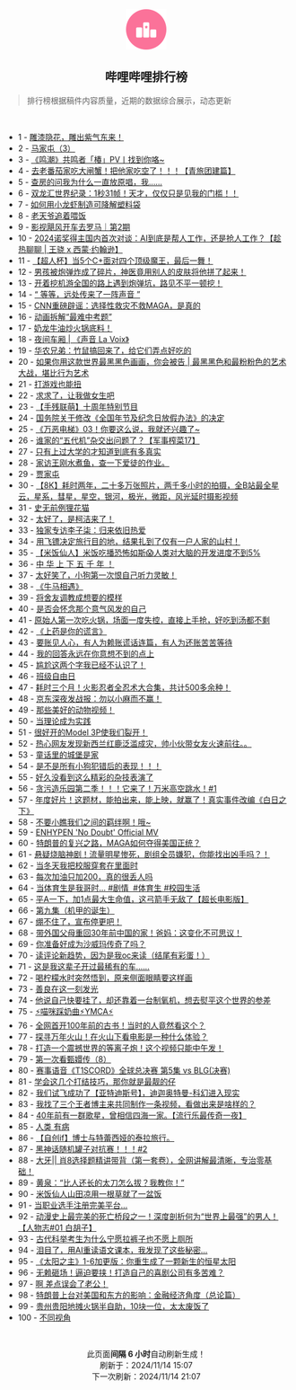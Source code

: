 <div align="center">
    <img src="./assets/icon_rank.png" alt="logo" />
    <h2>哔哩哔哩排行榜</h>
</div>

> 排行榜根据稿件内容质量，近期的数据综合展示，动态更新

<br />

<ul><li><span>1 - <a href=https://www.bilibili.com/BV1TsmtY7Egu target=_blank>雕漆隐花，雕出紫气东来！</a></span></li><li><span>2 - <a href=https://www.bilibili.com/BV13FmhYwEEQ target=_blank>马家屯（3）</a></span></li><li><span>3 - <a href=https://www.bilibili.com/BV1bomxY2Evu target=_blank>《鸣潮》共鸣者「椿」PV丨找到你咯~</a></span></li><li><span>4 - <a href=https://www.bilibili.com/BV12xm8YWETV target=_blank>去老番茄家吃大闸蟹！把他家吃空了！！！【青旅团建篇】</a></span></li><li><span>5 - <a href=https://www.bilibili.com/BV1EkmzYeE7e target=_blank>查房的问我为什么一直放原唱，我……</a></span></li><li><span>6 - <a href=https://www.bilibili.com/BV1vNmUYDE5W target=_blank>双龙汇世界纪录：1秒31帧！天才，仅仅只是见我的门槛！！</a></span></li><li><span>7 - <a href=https://www.bilibili.com/BV1ZrmtYvE87 target=_blank>如何用小龙虾制造可降解塑料袋</a></span></li><li><span>8 - <a href=https://www.bilibili.com/BV1AFmeYZEBw target=_blank>老天爷追着喂饭</a></span></li><li><span>9 - <a href=https://www.bilibili.com/BV1iQm8YqEV3 target=_blank>影视飓风开车去罗马｜第2期</a></span></li><li><span>10 - <a href=https://www.bilibili.com/BV1KWmUYBEF4 target=_blank>2024诺奖得主国内首次对谈：AI到底是帮人工作，还是抢人工作？【趁热聊聊&nbsp;|&nbsp;王骁&nbsp;x&nbsp;西蒙·约翰逊】</a></span></li><li><span>11 - <a href=https://www.bilibili.com/BV19WmBYoEy4 target=_blank>【超人杯】当5个C+面对四个顶级魔王，最后一舞！</a></span></li><li><span>12 - <a href=https://www.bilibili.com/BV1JnmhY2EDp target=_blank>男孩被炮弹炸成了碎片，神医竟用别人的皮肤将他拼了起来！</a></span></li><li><span>13 - <a href=https://www.bilibili.com/BV1DTDyYCEwW target=_blank>开着挖机游全国的路上遇到炮弹坑，路见不平一顿挖！</a></span></li><li><span>14 - <a href=https://www.bilibili.com/BV1K4DzYxE88 target=_blank>“&nbsp;等等，远处传来了一阵声音&nbsp;”</a></span></li><li><span>15 - <a href=https://www.bilibili.com/BV1WxmUYTEFB target=_blank>CNN重磅辟谣：选择性救灾不救MAGA，是真的</a></span></li><li><span>16 - <a href=https://www.bilibili.com/BV1S3mWYzEuX target=_blank>动画拆解“最难中考题”</a></span></li><li><span>17 - <a href=https://www.bilibili.com/BV1mSmyYPEQx target=_blank>奶龙牛油炒火锅底料！</a></span></li><li><span>18 - <a href=https://www.bilibili.com/BV1NsmtY7Ecq target=_blank>夜间车厢&nbsp;|&nbsp;《声音&nbsp;La&nbsp;Voix》</a></span></li><li><span>19 - <a href=https://www.bilibili.com/BV1bWmaYeERX target=_blank>华农兄弟：竹鼠搞回来了，给它们弄点好吃的</a></span></li><li><span>20 - <a href=https://www.bilibili.com/BV1bfmUYyEtL target=_blank>如果你用这款世界最黑黑色画画，你会被告&nbsp;|&nbsp;最黑黑色和最粉粉色的艺术大战，堪比行为艺术</a></span></li><li><span>21 - <a href=https://www.bilibili.com/BV1EWm6YiEn5 target=_blank>打游戏也能扭</a></span></li><li><span>22 - <a href=https://www.bilibili.com/BV1EQm1YQEpA target=_blank>求求了，让我做女生吧</a></span></li><li><span>23 - <a href=https://www.bilibili.com/BV1rxDyYhEhH target=_blank>【手残联萌】十周年特别节目</a></span></li><li><span>24 - <a href=https://www.bilibili.com/BV1y8m8YDEfn target=_blank>国务院关于修改《全国年节及纪念日放假办法》的决定</a></span></li><li><span>25 - <a href=https://www.bilibili.com/BV1ybm8YHE2K target=_blank>《万恶电梯》03！你要这么说，我就还兴趣了~</a></span></li><li><span>26 - <a href=https://www.bilibili.com/BV1EUm1Y9Esh target=_blank>谁家的“五代机”杂交出问题了？【军事榨菜17】</a></span></li><li><span>27 - <a href=https://www.bilibili.com/BV1GAm2Y5EFD target=_blank>只有上过大学的才知道到底有多真实</a></span></li><li><span>28 - <a href=https://www.bilibili.com/BV1q1m8Y6EtN target=_blank>家访王刚水煮鱼，查一下爱徒的作业。</a></span></li><li><span>29 - <a href=https://www.bilibili.com/BV1ZwmtYwE4C target=_blank>贾家屯</a></span></li><li><span>30 - <a href=https://www.bilibili.com/BV1R4m6YYEjn target=_blank>【8K】耗时两年，二十多万张照片，两千多小时的拍摄，全B站最全星云，星系，彗星，星空，银河，极光，微距，风光延时摄影视频</a></span></li><li><span>31 - <a href=https://www.bilibili.com/BV1Jpm6YTEPM target=_blank>史无前例狸花猫</a></span></li><li><span>32 - <a href=https://www.bilibili.com/BV1h9mtY4EFu target=_blank>太好了，是柯洁来了！</a></span></li><li><span>33 - <a href=https://www.bilibili.com/BV1DnUKYYEkj target=_blank>独家专访李子柒：归来依旧热爱</a></span></li><li><span>34 - <a href=https://www.bilibili.com/BV1mZmUY5EeX target=_blank>用飞镖决定旅行目的地，结果扎到了仅有一户人家的山村！</a></span></li><li><span>35 - <a href=https://www.bilibili.com/BV15kmqYdEse target=_blank>【米饭仙人】米饭吃播恐怖如斯😱人类对大脑的开发进度不到5%</a></span></li><li><span>36 - <a href=https://www.bilibili.com/BV1RimkYNEMa target=_blank>中&nbsp;华&nbsp;上&nbsp;下&nbsp;五&nbsp;千&nbsp;年&nbsp;！</a></span></li><li><span>37 - <a href=https://www.bilibili.com/BV1nvmUYcEtW target=_blank>太好笑了，小狗第一次恨自己听力灵敏！</a></span></li><li><span>38 - <a href=https://www.bilibili.com/BV17xm6YNEvL target=_blank>《牛马相遇》</a></span></li><li><span>39 - <a href=https://www.bilibili.com/BV1qgm1YSE8q target=_blank>将舍友调教成想要的模样</a></span></li><li><span>40 - <a href=https://www.bilibili.com/BV1GsmiYJEq4 target=_blank>是否会怀念那个意气风发的自己</a></span></li><li><span>41 - <a href=https://www.bilibili.com/BV1tYDaYMELf target=_blank>原始人第一次吃火锅，场面一度失控，直接上手抢，好吃到汤都不剩</a></span></li><li><span>42 - <a href=https://www.bilibili.com/BV1QJUKYPE2x target=_blank>《上药是你的谎言》</a></span></li><li><span>43 - <a href=https://www.bilibili.com/BV1VjmaYuEt5 target=_blank>要账见人心，有人为赖账谎话连篇，有人为还账苦苦等待</a></span></li><li><span>44 - <a href=https://www.bilibili.com/BV1tBmBYEEEN target=_blank>我的回答永远在你意想不到的点上</a></span></li><li><span>45 - <a href=https://www.bilibili.com/BV1jpmbYqETS target=_blank>尴尬这两个字我已经不认识了！</a></span></li><li><span>46 - <a href=https://www.bilibili.com/BV1JWUNYkEEs target=_blank>班级自由日</a></span></li><li><span>47 - <a href=https://www.bilibili.com/BV1o4m6YYEt3 target=_blank>耗时三个月！火影忍者全忍术大合集，共计500多余种！</a></span></li><li><span>48 - <a href=https://www.bilibili.com/BV1ksUTYSEuv target=_blank>京东深夜发战报：勿以小麻而不赢！</a></span></li><li><span>49 - <a href=https://www.bilibili.com/BV1CmmmYAEQx target=_blank>那些美好的动物视频！</a></span></li><li><span>50 - <a href=https://www.bilibili.com/BV1uBmBYEERj target=_blank>当理论成为实践</a></span></li><li><span>51 - <a href=https://www.bilibili.com/BV15ambYhEwV target=_blank>很好开的Model&nbsp;3P使我们裂开！</a></span></li><li><span>52 - <a href=https://www.bilibili.com/BV1F4m2YZEvM target=_blank>热心网友发现新西兰红鹿泛滥成灾，帅小伙带女友火速前往。。</a></span></li><li><span>53 - <a href=https://www.bilibili.com/BV1EEmBYwEsR target=_blank>童话里的城堡是家</a></span></li><li><span>54 - <a href=https://www.bilibili.com/BV1iJmmYHEs1 target=_blank>是不是所有小狗犯错后的表现！！！</a></span></li><li><span>55 - <a href=https://www.bilibili.com/BV1U5mxYLEF1 target=_blank>好久没看到这么精彩的杂技表演了</a></span></li><li><span>56 - <a href=https://www.bilibili.com/BV1j8mkYgE6h target=_blank>贪污造乐园第二季！！！它来了！万米高空跳水！#1</a></span></li><li><span>57 - <a href=https://www.bilibili.com/BV1oAm8YuE67 target=_blank>年度好片！这题材，能拍出来，能上映，就赢了！真实事件改编《白日之下》</a></span></li><li><span>58 - <a href=https://www.bilibili.com/BV1JYmUYaE4s target=_blank>不要小瞧我们之间的羁绊啊！哦~</a></span></li><li><span>59 - <a href=https://www.bilibili.com/BV1FummYFEkz target=_blank>ENHYPEN&nbsp;&#39;No&nbsp;Doubt&#39;&nbsp;Official&nbsp;MV</a></span></li><li><span>60 - <a href=https://www.bilibili.com/BV1x2DBYXEKK target=_blank>特朗普的复兴之路，MAGA如何夺得美国正统？</a></span></li><li><span>61 - <a href=https://www.bilibili.com/BV1hmm2Y5Edn target=_blank>悬疑烧脑神剧！流量明星惨死，剧组全员嫌犯，你能找出凶手吗？！</a></span></li><li><span>62 - <a href=https://www.bilibili.com/BV1oxm6YPEnA target=_blank>当冬天我把校服穿套在里面时</a></span></li><li><span>63 - <a href=https://www.bilibili.com/BV1A5m6YkEK6 target=_blank>每次加油只加200，真的很丢人吗</a></span></li><li><span>64 - <a href=https://www.bilibili.com/BV122m6YSE7b target=_blank>当体育生是我哥时…&nbsp;#剧情&nbsp;&nbsp;#体育生&nbsp;#校园生活</a></span></li><li><span>65 - <a href=https://www.bilibili.com/BV181UNYtEZr target=_blank>平A一下，加1点最大生命值，这弓箭手无敌了【超长电影版】</a></span></li><li><span>66 - <a href=https://www.bilibili.com/BV1CfmhYDEP2 target=_blank>第九集（机甲的诞生）</a></span></li><li><span>67 - <a href=https://www.bilibili.com/BV1W5UNYSEFn target=_blank>绷不住了，宣布停更吧！</a></span></li><li><span>68 - <a href=https://www.bilibili.com/BV11Sm6YmEBD target=_blank>带外国父母重回30年前中国的家！爸妈：这变化不可思议！</a></span></li><li><span>69 - <a href=https://www.bilibili.com/BV1K7mUYkE6f target=_blank>你准备好成为沙威玛传奇了吗？</a></span></li><li><span>70 - <a href=https://www.bilibili.com/BV1MuD6YoEFY target=_blank>读评论新趋势，因为是我oc来读（结尾有彩蛋！）</a></span></li><li><span>71 - <a href=https://www.bilibili.com/BV1HkmpY8E3p target=_blank>这是我这辈子开过最稀有的车……</a></span></li><li><span>72 - <a href=https://www.bilibili.com/BV1HVmbYCE99 target=_blank>喝柠檬水时突然悟到，原来侧面眼睛要这样画</a></span></li><li><span>73 - <a href=https://www.bilibili.com/BV1y6miYMEer target=_blank>善良在这一刻发光</a></span></li><li><span>74 - <a href=https://www.bilibili.com/BV1TnD2YCEwu target=_blank>他说自己快要挂了，却还靠着一台制氧机，想去熨平这个世界的参差</a></span></li><li><span>75 - <a href=https://www.bilibili.com/BV16rm8YVEm8 target=_blank>⚡喵咪踩奶曲⚡YMCA⚡</a></span></li><li><span>76 - <a href=https://www.bilibili.com/BV1H1mmYeEme target=_blank>全网首开100年前的古书！当时的人竟然看这个？</a></span></li><li><span>77 - <a href=https://www.bilibili.com/BV1SDm2Y3EMR target=_blank>探寻万年火山！在火山下看电影是一种什么体验？</a></span></li><li><span>78 - <a href=https://www.bilibili.com/BV1yFmmYNE6q target=_blank>打造一个震撼世界的等离子炮！这个视频只能中午发！</a></span></li><li><span>79 - <a href=https://www.bilibili.com/BV1YjmrYFExN target=_blank>第一次看甄嬛传（8）</a></span></li><li><span>80 - <a href=https://www.bilibili.com/BV13ammY5ExD target=_blank>赛事语音《T1SCORD》全球总决赛&nbsp;第5集&nbsp;vs&nbsp;BLG(决赛)</a></span></li><li><span>81 - <a href=https://www.bilibili.com/BV1dgm8YeE3t target=_blank>学会这几个打结技巧，那你就是最靓的仔</a></span></li><li><span>82 - <a href=https://www.bilibili.com/BV1AEmyYxEMM target=_blank>我们试飞成功了【亚特迪斯号】，迪迦奥特曼-科幻进入现实</a></span></li><li><span>83 - <a href=https://www.bilibili.com/BV1JNmpYREH9 target=_blank>我找了三个王者博主来共同制作一条视频，看做出来是啥样的？</a></span></li><li><span>84 - <a href=https://www.bilibili.com/BV1w3m6YyEQp target=_blank>40年前有一群歌星，曾相信四海一家。【流行乐最传奇一夜】</a></span></li><li><span>85 - <a href=https://www.bilibili.com/BV1cgmBYqEff target=_blank>人类&nbsp;有病</a></span></li><li><span>86 - <a href=https://www.bilibili.com/BV1LmmzYcEEL target=_blank>【自创if】博士与特蕾西娅的泰拉旅行。</a></span></li><li><span>87 - <a href=https://www.bilibili.com/BV1vEDCY7EFb target=_blank>黑神话随机罐子对抗赛！！！#2</a></span></li><li><span>88 - <a href=https://www.bilibili.com/BV1Vxm4YoEFC target=_blank>大牙||&nbsp;肖8选择题精讲带背（第一套卷），全网讲解最清晰，专治零基础！</a></span></li><li><span>89 - <a href=https://www.bilibili.com/BV1oYD6YgEH8 target=_blank>黄泉：“比人还长的太刀怎么拔？我教你！”</a></span></li><li><span>90 - <a href=https://www.bilibili.com/BV1Mgm2YzEYL target=_blank>米饭仙人山田凉用一根草就了一盆饭</a></span></li><li><span>91 - <a href=https://www.bilibili.com/BV1camtYkEbd target=_blank>当职业选手注册完美平台…</a></span></li><li><span>92 - <a href=https://www.bilibili.com/BV1MamiYyEke target=_blank>动漫史上最完美的死亡桥段之一！深度剖析何为“世界上最强”的男人！【人物志#01&nbsp;白胡子】</a></span></li><li><span>93 - <a href=https://www.bilibili.com/BV1jkmzYeEWA target=_blank>古代科举考生为什么宁愿拉裤子也不愿上厕所</a></span></li><li><span>94 - <a href=https://www.bilibili.com/BV1RPDdYLEJN target=_blank>泪目了，用AI重读语文课本，我发现了这些秘密...</a></span></li><li><span>95 - <a href=https://www.bilibili.com/BV16tDkYHEMr target=_blank>《太阳之主》1-6加更版：你重生成了一颗新生的恒星太阳</a></span></li><li><span>96 - <a href=https://www.bilibili.com/BV16MmiYcEmw target=_blank>无赖砸场！逼迫要挟！打造自己的喜剧公司有多苦难？</a></span></li><li><span>97 - <a href=https://www.bilibili.com/BV1sUmbYSED9 target=_blank>啊&nbsp;差点误会了老公！</a></span></li><li><span>98 - <a href=https://www.bilibili.com/BV191mUYpEVH target=_blank>特朗普上台对美国和东方的影响：金融经济角度（总论篇）</a></span></li><li><span>99 - <a href=https://www.bilibili.com/BV1o6mUYdEnk target=_blank>贵州贵阳地摊火锅半自助，10块一位，太太废饭了</a></span></li><li><span>100 - <a href=https://www.bilibili.com/BV1yLD6YQEkd target=_blank>不同视角</a></span></li></ul>

<br />

<p align=center>此页面<strong>间隔 6 小时</strong>自动刷新生成！<br>刷新于：2024/11/14 15:07<br>下一次刷新：2024/11/14 21:07</p>
